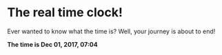 # The real time clock!

Ever wanted to know what the time is? Well, your journey is about to end!

**The time is Dec 01, 2017, 07:04**